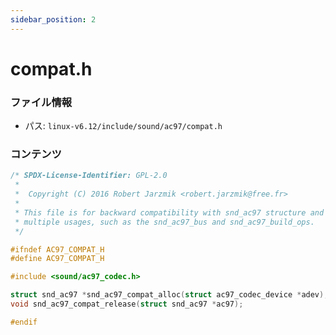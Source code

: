```yaml
---
sidebar_position: 2
---
```

# compat.h

### ファイル情報

- パス: `linux-v6.12/include/sound/ac97/compat.h`

### コンテンツ

```h
/* SPDX-License-Identifier: GPL-2.0
 *
 *  Copyright (C) 2016 Robert Jarzmik <robert.jarzmik@free.fr>
 *
 * This file is for backward compatibility with snd_ac97 structure and its
 * multiple usages, such as the snd_ac97_bus and snd_ac97_build_ops.
 */

#ifndef AC97_COMPAT_H
#define AC97_COMPAT_H

#include <sound/ac97_codec.h>

struct snd_ac97 *snd_ac97_compat_alloc(struct ac97_codec_device *adev);
void snd_ac97_compat_release(struct snd_ac97 *ac97);

#endif

```
